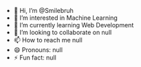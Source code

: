 - 👋 Hi, I’m @Smilebruh
- 👀 I’m interested in Machine Learning
- 🌱 I’m currently learning Web Development
- 💞️ I’m looking to collaborate on null
- 📫 How to reach me null
- 😄 Pronouns: null
- ⚡ Fun fact: null

<!---
Smilebruh/Smilebruh is a ✨ special ✨ repository because its `README.md` (this file) appears on your GitHub profile.
You can click the Preview link to take a look at your changes.
--->

